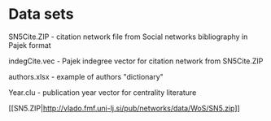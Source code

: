 # Data sets

SN5Cite.ZIP - citation network file from Social networks bibliography in Pajek format

indegCite.vec - Pajek indegree vector for citation network from SN5Cite.ZIP

authors.xlsx - example of authors "dictionary"

Year.clu - publication year vector for centrality literature

[[SN5.ZIP|http://vlado.fmf.uni-lj.si/pub/networks/data/WoS/SN5.zip]]

